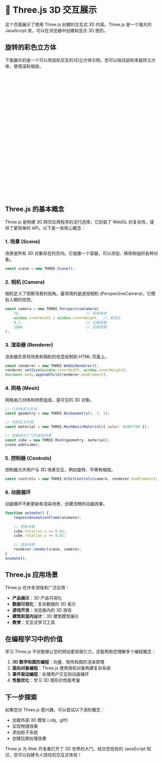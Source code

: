 # 🌟 Three.js 3D 交互展示

这个页面展示了使用 Three.js 创建的交互式 3D 内容。Three.js 是一个强大的 JavaScript 库，可以在浏览器中创建和显示 3D 图形。

## 旋转的彩色立方体

下面展示的是一个可以用鼠标交互的3D立方体示例。您可以拖动鼠标来旋转立方体，使用滚轮缩放。

<div id="3d-container" style="width: 100%; height: 400px;"></div>

<script src="https://cdn.jsdelivr.net/npm/three@0.132.2/build/three.min.js"></script>
<script src="https://cdn.jsdelivr.net/npm/three@0.132.2/examples/js/controls/OrbitControls.js"></script>

<script>
document.addEventListener('DOMContentLoaded', function() {
    // 初始化场景
    const scene = new THREE.Scene();
    scene.background = new THREE.Color(0xf0f0f0);
    
    // 初始化相机
    const camera = new THREE.PerspectiveCamera(75, window.innerWidth / window.innerHeight, 0.1, 1000);
    camera.position.z = 5;
    
    // 初始化渲染器
    const container = document.getElementById('3d-container');
    const renderer = new THREE.WebGLRenderer({ antialias: true });
    renderer.setSize(container.clientWidth, container.clientHeight);
    container.appendChild(renderer.domElement);
    
    // 添加轨道控制
    const controls = new THREE.OrbitControls(camera, renderer.domElement);
    controls.enableDamping = true;
    controls.dampingFactor = 0.05;
    
    // 创建立方体
    const geometry = new THREE.BoxGeometry(2, 2, 2);
    
    // 创建多个面的材质
    const materials = [
        new THREE.MeshBasicMaterial({color: 0xff0000}),  // 红色
        new THREE.MeshBasicMaterial({color: 0x00ff00}),  // 绿色
        new THREE.MeshBasicMaterial({color: 0x0000ff}),  // 蓝色
        new THREE.MeshBasicMaterial({color: 0xffff00}),  // 黄色
        new THREE.MeshBasicMaterial({color: 0xff00ff}),  // 品红色
        new THREE.MeshBasicMaterial({color: 0x00ffff})   // 青色
    ];
    
    // 创建网格
    const cube = new THREE.Mesh(geometry, materials);
    scene.add(cube);
    
    // 添加环境光
    const ambientLight = new THREE.AmbientLight(0xffffff, 0.5);
    scene.add(ambientLight);
    
    // 添加平行光
    const directionalLight = new THREE.DirectionalLight(0xffffff, 0.5);
    directionalLight.position.set(10, 10, 10);
    scene.add(directionalLight);
    
    // 动画循环
    function animate() {
        requestAnimationFrame(animate);
        
        // 更新控制器
        controls.update();
        
        // 渲染场景
        renderer.render(scene, camera);
    }
    
    // 窗口大小调整处理
    window.addEventListener('resize', function() {
        camera.aspect = container.clientWidth / container.clientHeight;
        camera.updateProjectionMatrix();
        renderer.setSize(container.clientWidth, container.clientHeight);
    });
    
    // 开始动画
    animate();
});
</script>

## Three.js 的基本概念

Three.js 是构建 3D 网页应用程序的流行选择，它封装了 WebGL 的复杂性，提供了更简单的 API。以下是一些核心概念：

### 1. 场景 (Scene)

场景是所有 3D 对象存在的空间。它就像一个容器，可以添加、移除和组织各种对象。

```javascript
const scene = new THREE.Scene();
```

### 2. 相机 (Camera)

相机定义了观察场景的视角。最常用的是透视相机 (PerspectiveCamera)，它模拟人眼的视觉。

```javascript
const camera = new THREE.PerspectiveCamera(
    75,                              // 视场角度
    window.innerWidth / window.innerHeight,  // 宽高比
    0.1,                             // 近裁剪面
    1000                             // 远裁剪面
);
```

### 3. 渲染器 (Renderer)

渲染器负责将场景和相机的信息绘制到 HTML 页面上。

```javascript
const renderer = new THREE.WebGLRenderer();
renderer.setSize(window.innerWidth, window.innerHeight);
document.body.appendChild(renderer.domElement);
```

### 4. 网格 (Mesh)

网格由几何体和材质组成，是可见的 3D 对象。

```javascript
// 几何体定义形状
const geometry = new THREE.BoxGeometry(1, 1, 1);

// 材质定义外观
const material = new THREE.MeshBasicMaterial({ color: 0x00ff00 });

// 网格结合了几何体和材质
const cube = new THREE.Mesh(geometry, material);
scene.add(cube);
```

### 5. 控制器 (Controls)

控制器允许用户与 3D 场景交互，例如旋转、平移和缩放。

```javascript
const controls = new THREE.OrbitControls(camera, renderer.domElement);
```

### 6. 动画循环

动画循环不断更新和渲染场景，创建流畅的动画效果。

```javascript
function animate() {
    requestAnimationFrame(animate);
    
    // 更新对象
    cube.rotation.x += 0.01;
    cube.rotation.y += 0.01;
    
    // 渲染场景
    renderer.render(scene, camera);
}
animate();
```

## Three.js 应用场景

Three.js 在许多领域有广泛应用：

- **产品展示**：3D 产品可视化
- **数据可视化**：复杂数据的 3D 表示
- **游戏开发**：浏览器内的 3D 游戏
- **建筑和室内设计**：3D 建筑模型展示
- **教育**：交互式学习工具

## 在编程学习中的价值

学习 Three.js 不仅能够让您的网站更具吸引力，还能帮助您理解多个编程概念：

1. **3D 数学和图形编程**：向量、矩阵和图形渲染原理
2. **面向对象编程**：Three.js 使用类和对象构建复杂系统
3. **事件驱动编程**：处理用户交互和动画循环
4. **性能优化**：学习 3D 图形的性能考量

## 下一步探索

如果您对 Three.js 感兴趣，可以尝试以下进阶概念：

- 加载外部 3D 模型 (.obj, .gltf)
- 实现物理效果
- 添加粒子系统
- 创建后期处理效果

Three.js 为 Web 开发者打开了 3D 世界的大门，结合您现有的 JavaScript 知识，您可以创建令人惊叹的交互式体验！
